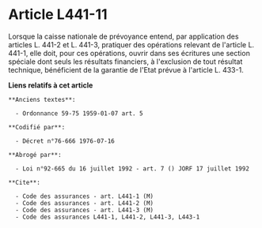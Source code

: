 # Article L441-11

Lorsque la caisse nationale de prévoyance entend, par application des articles L. 441-2 et L. 441-3, pratiquer des opérations
relevant de l'article L. 441-1, elle doit, pour ces opérations, ouvrir dans ses écritures une section spéciale dont seuls les
résultats financiers, à l'exclusion de tout résultat technique, bénéficient de la garantie de l'Etat prévue à l'article L.
433-1.

**Liens relatifs à cet article**

	**Anciens textes**:

	  - Ordonnance 59-75 1959-01-07 art. 5

	**Codifié par**:

	  - Décret n°76-666 1976-07-16

	**Abrogé par**:

	  - Loi n°92-665 du 16 juillet 1992 - art. 7 () JORF 17 juillet 1992

	**Cite**:

	  - Code des assurances - art. L441-1 (M)
	  - Code des assurances - art. L441-2 (M)
	  - Code des assurances - art. L441-3 (M)
	  - Code des assurances L441-1, L441-2, L441-3, L443-1
